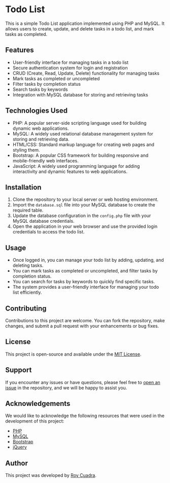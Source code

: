 # Todo List

This is a simple Todo List application implemented using PHP and MySQL. It allows users to create, update, and delete tasks in a todo list, and mark tasks as completed.

## Features

- User-friendly interface for managing tasks in a todo list
- Secure authentication system for login and registration
- CRUD (Create, Read, Update, Delete) functionality for managing tasks
- Mark tasks as completed or uncompleted
- Filter tasks by completion status
- Search tasks by keywords
- Integration with MySQL database for storing and retrieving tasks

## Technologies Used

- PHP: A popular server-side scripting language used for building dynamic web applications.
- MySQL: A widely used relational database management system for storing and retrieving data.
- HTML/CSS: Standard markup language for creating web pages and styling them.
- Bootstrap: A popular CSS framework for building responsive and mobile-friendly web interfaces.
- JavaScript: A widely used programming language for adding interactivity and dynamic features to web applications.

## Installation

1. Clone the repository to your local server or web hosting environment.
2. Import the `database.sql` file into your MySQL database to create the required table.
3. Update the database configuration in the `config.php` file with your MySQL database credentials.
4. Open the application in your web browser and use the provided login credentials to access the todo list.

## Usage

- Once logged in, you can manage your todo list by adding, updating, and deleting tasks.
- You can mark tasks as completed or uncompleted, and filter tasks by completion status.
- You can search for tasks by keywords to quickly find specific tasks.
- The system provides a user-friendly interface for managing your todo list efficiently.

## Contributing

Contributions to this project are welcome. You can fork the repository, make changes, and submit a pull request with your enhancements or bug fixes.

## License

This project is open-source and available under the [MIT License](LICENSE).

## Support

If you encounter any issues or have questions, please feel free to [open an issue](https://github.com/yourusername/todo-list/issues) in the repository, and we will be happy to assist you.

## Acknowledgements

We would like to acknowledge the following resources that were used in the development of this project:

- [PHP](https://www.php.net/)
- [MySQL](https://www.mysql.com/)
- [Bootstrap](https://getbootstrap.com/)
- [jQuery](https://jquery.com/)

## Author

This project was developed by [Roy Cuadra](https://github.com/roycua).
